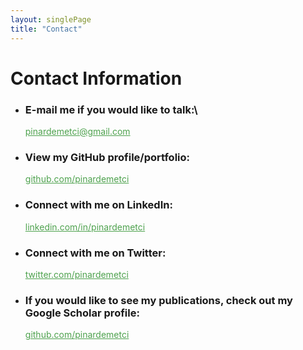 ```yaml
---
layout: singlePage
title: "Contact"
---
```


# Contact Information


<ul>

<li>

### E-mail me if you would like to talk:\

<a href="mailto:pinardemetci@gmail.com" style="color:#4EA24E" target="_blank"> 
pinardemetci@gmail.com </a>
</li>

<li>

###	View my GitHub profile/portfolio:<br/>

<a href="http://github.com/pinardemetci" style="color:#4EA24E" target="_blank"> 
<i class="fa fa-lg fa-github"></i> github.com/pinardemetci </a>
</li>

<li>

###	Connect with me on LinkedIn:  

<a href="https://www.linkedin.com/in/pinardemetci" style="color:#4EA24E" target="_blank"> 
<i class="fa fa-lg fa-linkedin"></i> linkedin.com/in/pinardemetci </a>
</li>

<li>

###	Connect with me on Twitter:

<a href="http://twitter.com/pinardemetci" style="color:#4EA24E" target="_blank"> 
<i class="fa fa-lg fa-twitter"></i> twitter.com/pinardemetci </a>
</li>

<li>

###	If you would like to see my publications, check out my Google Scholar profile:

<a href="https://scholar.google.com.tr/citations?user=0Tzd6eAAAAAJ&hl=tr&oi=ao" style="color:#4EA24E" target="_blank"> 
<i class="ai ai-google-scholar"></i> github.com/pinardemetci </a>
</li>

</ul>